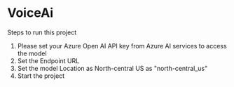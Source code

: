 # VoiceAi

Steps to run this project

1. Please set your Azure Open AI API key from Azure AI services to access the model
2. Set the Endpoint URL
3. Set the model Location as North-central US as "north-central_us"
4. Start the project
